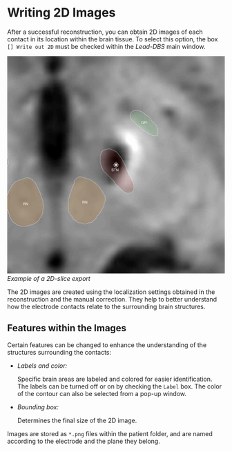 # Writing 2D Images

After a successful reconstruction, you can obtain 2D images of each contact in its location within the brain tissue. To select this option, the box `[] Write out 2D` must be checked within the _Lead-DBS_ main window.

![Example of a 2D-slice export](../../.gitbook/assets/k1_axial.png) _Example of a 2D-slice export_

The 2D images are created using the localization settings obtained in the reconstruction and the manual correction. They help to better understand how the electrode contacts relate to the surrounding brain structures.

## Features within the Images

Certain features can be changed to enhance the understanding of the structures surrounding the contacts:

* _Labels and color:_

  Specific brain areas are labeled and colored for easier identification. The labels can be turned off or on by checking the `Label` box. The color of the contour can also be selected from a pop-up window.

* _Bounding box:_

  Determines the final size of the 2D image.

Images are stored as `*.png` files within the patient folder, and are named according to the electrode and the plane they belong.

